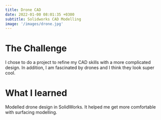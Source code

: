 ```yaml
---
title: Drone CAD
date: 2022-01-00 08:01:35 +0300
subtitle: Solidworks CAD Modelling
image: '/images/drone.jpg'
---
```


# The Challenge
I chose to do a project to refine my CAD skills with a more complicated design. In addition, I am fascinated by drones and I think they look super cool. 

# What I learned
Modelled drone design in SolidWorks. It helped me get more comfortable with surfacing modelling. 